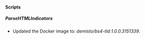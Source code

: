 
#### Scripts

##### ParseHTMLIndicators

- Updated the Docker image to: *demisto/bs4-tld:1.0.0.3151339*.

